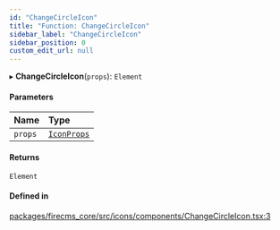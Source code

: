 ```yaml
---
id: "ChangeCircleIcon"
title: "Function: ChangeCircleIcon"
sidebar_label: "ChangeCircleIcon"
sidebar_position: 0
custom_edit_url: null
---
```


▸ **ChangeCircleIcon**(`props`): `Element`

#### Parameters

| Name | Type |
| :------ | :------ |
| `props` | [`IconProps`](../types/IconProps.md) |

#### Returns

`Element`

#### Defined in

[packages/firecms_core/src/icons/components/ChangeCircleIcon.tsx:3](https://github.com/FireCMSco/firecms/blob/d45f3739/packages/firecms_core/src/icons/components/ChangeCircleIcon.tsx#L3)
